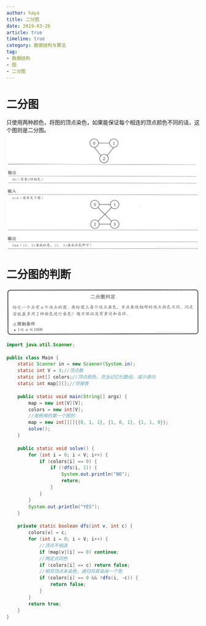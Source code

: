 ```yaml
---
author: haya
title: 二分图
date: 2019-03-26
article: true
timeline: true
category: 数据结构与算法
tag:
- 数据结构
- 图
- 二分图
---
```


# 二分图
只使用两种颜色，将图的顶点染色，如果能保证每个相连的顶点颜色不同的话，这个图则是二分图。
![](/assets/algo/data-structure/二分图/1.png)
![](/assets/algo/data-structure/二分图/2.png)

# 二分图的判断
![](/assets/algo/data-structure/二分图/3.png)

```java
import java.util.Scanner;

public class Main {
    static Scanner in = new Scanner(System.in);
    static int V = 3;//顶点数
    static int[] colors;//顶点颜色，充当记忆化数组，减少递归
    static int map[][];//邻接表

    public static void main(String[] args) {
        map = new int[V][V];
        colors = new int[V];
        //用例用的第一个图的
        map = new int[][]{{0, 1, 1}, {1, 0, 1}, {1, 1, 0}};
        solve();
    }

    public static void solve() {
        for (int i = 0; i < V; i++) {
            if (colors[i] == 0) {
                if (!dfs(i, 1)) {
                    System.out.println("NO");
                    return;
                }
            }
        }
        System.out.println("YES");
    }

    private static boolean dfs(int v, int c) {
        colors[v] = c;
        for (int i = 0; i < V; i++) {
            //顶点不相连
            if (map[v][i] == 0) continue;
            //两定点同色
            if (colors[i] == c) return false;
            //相邻顶点未染色，递归将其染另一个色
            if (colors[i] == 0 && !dfs(i, -c)) {
                return false;
            }
        }
        return true;
    }
}

```